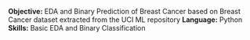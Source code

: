 **Objective:** EDA and Binary Prediction of Breast Cancer based on Breast Cancer dataset extracted from the UCI ML repository
**Language:** Python
**Skills:** Basic EDA and Binary Classification
